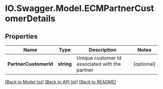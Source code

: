 # IO.Swagger.Model.ECMPartnerCustomerDetails
## Properties

Name | Type | Description | Notes
------------ | ------------- | ------------- | -------------
**PartnerCustomerId** | **string** | Unique customer Id associated with the partner | [optional] 

[[Back to Model list]](../README.md#documentation-for-models) [[Back to API list]](../README.md#documentation-for-api-endpoints) [[Back to README]](../README.md)

